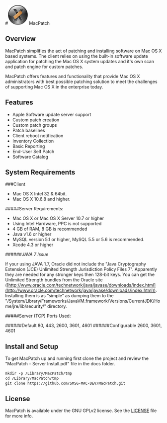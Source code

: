 #![MPLogo](Images/MPLogo_64x64.png "MPLogo") MacPatch

## Overview
MacPatch simplifies the act of patching and installing software on Mac OS X based systems. The client relies on using the built-in software update application for patching the Mac OS X system updates and it's own scan and patch engine for custom patches. 

MacPatch offers features and functionality that provide Mac OS X administrators with best possible patching solution to meet the challenges of supporting Mac OS X in the enterprise today.

## Features

* Apple Software update server support
* Custom patch creation
* Custom patch groups
* Patch baselines
* Client reboot notification
* Inventory Collection
* Basic Reporting
* End-User Self Patch
* Software Catalog

## System Requirements

###Client
* Mac OS X Intel 32 & 64bit.  
* Mac OS X 10.6.8 and higher.

#####Server Requirements:
* Mac OS X or Mac OS X Server 10.7 or higher
* Using Intel Hardware, PPC is not supported
* 4 GB of RAM, 8 GB is recommended
* Java v1.6 or higher
* MySQL version 5.1 or higher, MySQL 5.5 or 5.6 is recommended.
* Xcode 4.3 or higher

######*JAVA 7 Issue* 

If your using JAVA 1.7, Oracle did not include the "Java Cryptography Extension (JCE) Unlimited Strength Jurisdiction Policy Files 7". Apparently they are needed for any stronger keys then 128-bit keys. You can get the Unlimited Strength bundles from the Oracle site ([http://www.oracle.com/technetwork/java/javase/downloads/index.html](http://www.oracle.com/technetwork/java/javase/downloads/index.html)). 
Installing them is as “simple” as dumping them to the "/System/Library/Frameworks/JavaVM.framework/Versions/CurrentJDK/Home/jre/lib/security/" directory.

#####Server (TCP) Ports Used:

######Default
80, 443, 2600, 3601, 4601
######Configurable
2600, 3601, 4601

## Install and Setup
To get MacPatch up and running first clone the project and review the "MacPatch – Server Install.pdf" file in the docs folder.

```
mkdir -p /Library/MacPatch/tmp
cd /Library/MacPatch/tmp
git clone https://github.com/SMSG-MAC-DEV/MacPatch.git 
```

## License

MacPatch is available under the GNU GPLv2 license. See the [LICENSE](LICENSE "License") file for more info.
